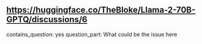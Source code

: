 ## https://huggingface.co/TheBloke/Llama-2-70B-GPTQ/discussions/6

contains_question: yes
question_part: What could be the issue here